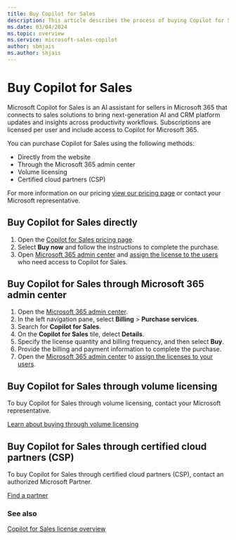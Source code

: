 ```yaml
---
title: Buy Copilot for Sales
description: This article describes the process of buying Copilot for Sales.
ms.date: 03/04/2024
ms.topic: overview
ms.service: microsoft-sales-copilot
author: sbmjais
ms.author: shjais
---
```


# Buy Copilot for Sales

Microsoft Copilot for Sales is an AI assistant for sellers in Microsoft 365 that connects to sales solutions to bring next-generation AI and CRM platform updates and insights across productivity workflows. Subscriptions are licensed per user and include access to Copilot for Microsoft 365.

You can purchase Copilot for Sales using the following methods:

- Directly from the website
- Through the Microsoft 365 admin center
- Volume licensing
- Certified cloud partners (CSP)

For more information on our pricing [view our pricing page](https://www.microsoft.com/ai/microsoft-sales-copilot#featuresandpricing) or contact your Microsoft representative. 

## Buy Copilot for Sales directly

1. Open the [Copilot for Sales pricing page](https://www.microsoft.com/ai/microsoft-sales-copilot#featuresandpricing).
2. Select **Buy now** and follow the instructions to complete the purchase.
3. Open [Microsoft 365 admin center](https://admin.microsoft.com/) and [assign the license to the users](/microsoft-365/admin/add-users/add-users?view=o365-worldwide) who need access to Copilot for Sales.

## Buy Copilot for Sales through Microsoft 365 admin center

1. Open the [Microsoft 365 admin center](https://admin.microsoft.com/).
1. In the left navigation pane, select **Billing** > **Purchase services**.
1. Search for **Copilot for Sales**.
1. On the **Copilot for Sales** tile, delect **Details**.
1. Specify the license quantity and billing frequency, and then select **Buy**.
1. Provide the billing and payment information to complete the purchase.
1. Open the [Microsoft 365 admin center](https://admin.microsoft.com/) to [assign the licenses to your users](/microsoft-365/admin/add-users/add-users?view=o365-worldwide).


## Buy Copilot for Sales through volume licensing

To buy Copilot for Sales through volume licensing, contact your Microsoft representative.

[Learn about buying through volume licensing](https://www.microsoft.com/licensing/how-to-buy/how-to-buy)

## Buy Copilot for Sales through certified cloud partners (CSP)

To buy Copilot for Sales through certified cloud partners (CSP), contact an authorized Microsoft Partner.

[Find a partner](https://partner.microsoft.com/partnership/find-a-partner)


### See also

[Copilot for Sales license overview](license-info.md)